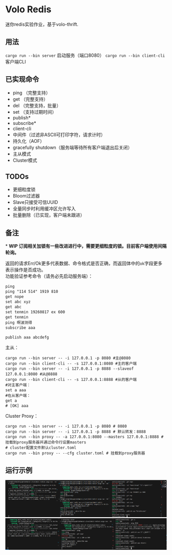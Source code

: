 # Volo Redis

迷你redis实验作业，基于volo-thrift.  

## 用法

`cargo run --bin server` 启动服务（端口8080）
`cargo run --bin client-cli` 客户端CLI

## 已实现命令
- ping （完整支持）
- get （完整支持）
- del （完整支持，批量）
- set （支持过期时间）
- publish*
- subscribe*
- client-cli
- 中间件（过滤非ASCII可打印字符，请求计时）
- 持久化（AOF）
- gracefully shutdown（服务端等待所有客户端退出后关闭）
- 主从模式
- Cluster模式

## TODOs

- 更细粒度锁
- Bloom过滤器
- Slave只接受可信UUID
- 全量同步时利用缓冲区允许写入
- 批量删除（已实现，客户端未跟进）

## 备注

\* **WIP 订阅相关加锁有一些改进进行中，需要更细粒度的锁。目前客户端使用间隔轮询。**

返回的请求Err/Ok更多代表数据、命令格式是否正确，而返回体中的`ok`字段更多表示操作是否成功。  
功能验证参考命令（请务必先启动服务端）：  
```plaintext
ping
ping "114 514" 1919 810
get nope
set abc xyz
get abc
set tenmin 19260817 ex 600
get tenmin
ping 啊波测得
subscribe aaa
```
```shell
publish aaa abcdefg
```
主从：  
```shell
cargo run --bin server -- -i 127.0.0.1 -p 8080 #主@8080
cargo run --bin client-cli -- -s 127.0.0.1:8080 #主的客户端
cargo run --bin server -- -i 127.0.0.1 -p 8888 --slaveof 127.0.0.1:8080 #从@8888
cargo run --bin client-cli -- -s 127.0.0.1:8888 #从的客户端
#对主客户端：
set a aaa
#在从客户端：
get a
# [OK] aaa
```
Cluster Proxy：
```shell
cargo run --bin server -- -i 127.0.0.1 -p 8080 # 8080
cargo run --bin server -- -i 127.0.0.1 -p 8888 # 默认转发：8888
cargo run --bin proxy -- -a 127.0.0.1:8080 --masters 127.0.0.1:8888 # 挂载到proxy服务器并通过命令行设置masters
# cluster配置文件默认cluster.toml
cargo run --bin proxy -- --cfg cluster.toml # 挂载到proxy服务器
```
## 运行示例
![full test](statics/test.png)
![subscribe](statics/image.png)